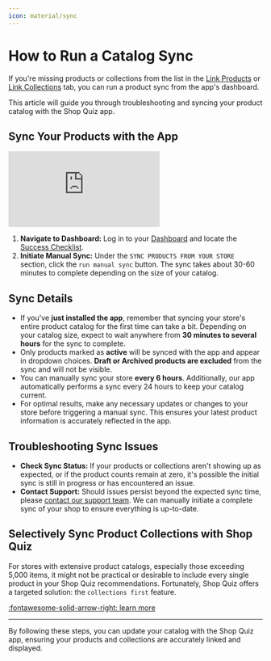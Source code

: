 ```yaml
---
icon: material/sync
---
```



# How to Run a Catalog Sync

If you're missing products or collections from the list in the [Link Products](https://docs.revenuehunt.com/reference/quiz-builder/#link-products) or [Link Collections](https://docs.revenuehunt.com/reference/quiz-builder/#link-collections) tab, you can run a product sync from the app's dashboard.

This article will guide you through troubleshooting and syncing your product catalog with the Shop Quiz app.

## Sync Your Products with the App

<div class="videoWrapper">
<iframe src="https://www.youtube.com/embed/i-CHRHuRcAs" frameborder="0" allow="accelerometer; autoplay; clipboard-write; encrypted-media; gyroscope; picture-in-picture" allowfullscreen></iframe>
</div>

1. **Navigate to Dashboard:** Log in to your [Dashboard](https://docs.revenuehunt.com/reference/dashboard/) and locate the [Success Checklist](https://docs.revenuehunt.com/reference/dashboard/#success-checklist).
2. **Initiate Manual Sync:** Under the `SYNC PRODUCTS FROM YOUR STORE` section, click the `run manual sync` button. The sync takes about 30-60 minutes to complete depending on the size of your catalog.

## Sync Details

- If you've **just installed the app**, remember that syncing your store's entire product catalog for the first time can take a bit. Depending on your catalog size, expect to wait anywhere from **30 minutes to several hours** for the sync to complete.
- Only products marked as **active** will be synced with the app and appear in dropdown choices. **Draft or Archived products are excluded** from the sync and will not be visible.
- You can manually sync your store **every 6 hours**. Additionally, our app automatically performs a sync every 24 hours to keep your catalog current.
- For optimal results, make any necessary updates or changes to your store before triggering a manual sync. This ensures your latest product information is accurately reflected in the app.

## Troubleshooting Sync Issues

- **Check Sync Status:** If your products or collections aren't showing up as expected, or if the product counts remain at zero, it's possible the initial sync is still in progress or has encountered an issue.
- **Contact Support:** Should issues persist beyond the expected sync time, please [contact our support team](https://docs.revenuehunt.com/how-to-guides/contact-customer-support/). We can manually initiate a complete sync of your shop to ensure everything is up-to-date.

## Selectively Sync Product Collections with Shop Quiz

For stores with extensive product catalogs, especially those exceeding 5,000 items, it might not be practical or desirable to include every single product in your Shop Quiz recommendations. Fortunately, Shop Quiz offers a targeted solution: the `collections first` feature. 

[:fontawesome-solid-arrow-right: learn more](https://docs.revenuehunt.com/how-to-guides/sync-selected-collections/)

---
By following these steps, you can update your catalog with the Shop Quiz app, ensuring your products and collections are accurately linked and displayed.